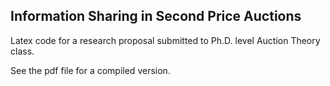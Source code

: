 ## Information Sharing in Second Price Auctions

Latex code for a research proposal submitted to Ph.D. level Auction Theory class. 

See the pdf file for a compiled version.
